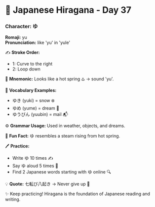 # 📖 Japanese Hiragana - Day 37

### Character: ゆ  
**Romaji:** yu  
**Pronunciation:** like 'yu' in 'yule'  

✍️ **Stroke Order:**  
- 1: Curve to the right
- 2: Loop down

📝 **Mnemonic:** Looks like a hot spring ♨️ → sound 'yu'.  

📌 **Vocabulary Examples:**  
- ゆき (yuki) = snow ❄️
- ゆめ (yume) = dream 💭
- ゆうびん (yuubin) = mail 📬

⚙️ **Grammar Usage:** Used in weather, objects, and dreams.  

🎉 **Fun Fact:** ゆ resembles a steam rising from hot spring.  

🖊️ **Practice:**  
- Write ゆ 10 times ✍️
- Say ゆ aloud 5 times 🎤
- Find 2 Japanese words starting with ゆ online 🔍

💡 **Quote:** 七転び八起き → Never give up 💪  

✨ Keep practicing! Hiragana is the foundation of Japanese reading and writing.
